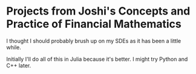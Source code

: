 # Projects from Joshi's Concepts and Practice of Financial Mathematics

I thought I should probably brush up on my SDEs as it has been a little while.

Initially I'll do all of this in Julia because it's better. I might try Python and C++ later.
